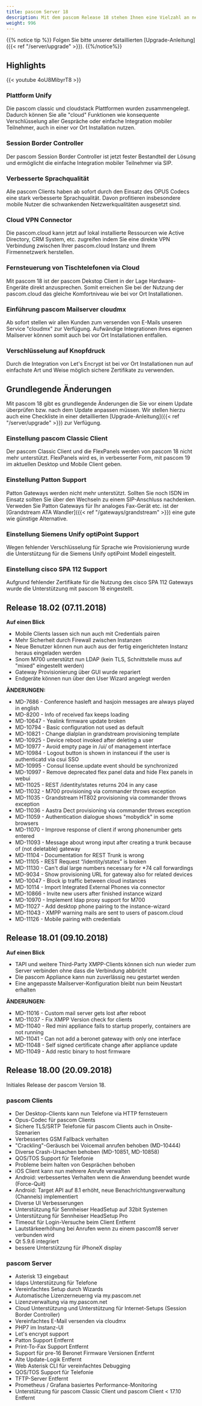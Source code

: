 ```yaml
---
title: pascom Server 18
description: Mit dem pascom Release 18 stehen Ihnen eine Vielzahl an neuen Funktionen zur Verfügung.
weight: 996
---
```


{{% notice tip %}}
Folgen Sie bitte unserer detaillierten [Upgrade-Anleitung]({{< ref "/server/upgrade" >}}).
{{%/notice%}}

## Highlights

{{< youtube 4oU8MibyrT8 >}}

### Plattform Unify 

Die pascom classic und cloudstack Plattformen wurden zusammengelegt. Dadurch können Sie alle "cloud" Funktionen wie konsequente Verschlüsselung aller Gespräche oder einfache Integration mobiler Teilnehmer, auch in einer vor Ort Installation nutzen.

### Session Border Controller

Der pascom Session Border Controller ist jetzt fester Bestandteil der Lösung und ermöglicht die einfache Integration mobiler Teilnehmer via SIP. 

### Verbesserte Sprachqualität

Alle pascom Clients haben ab sofort durch den Einsatz des OPUS Codecs eine stark verbesserte Sprachqualität. Davon profitieren insbesondere mobile Nutzer die schwankenden Netzwerkqualitäten ausgesetzt sind. 

### Cloud VPN Connector 

Die pascom.cloud kann jetzt auf lokal installierte Ressourcen wie Active Directory, CRM System, etc. zugreifen indem Sie eine direkte VPN Verbindung zwischen Ihrer pascom.cloud Instanz und Ihrem Firmennetzwerk herstellen.

### Fernsteuerung von Tischtelefonen via Cloud

Mit pascom 18 ist der pascom Dekstop Client in der Lage Hardware-Engeräte direkt anzusprechen. Somit erreichen Sie bei der Nutzung der pascom.cloud das gleiche Komfortniveau wie bei vor Ort Installationen.

### Einführung pascom Mailserver cloudmx

Ab sofort stellen wir allen Kunden zum versenden von E-Mails unseren Service "cloudmx" zur Verfügung. Aufwändige Integrationen ihres eigenen Mailserver können somit auch bei vor Ort Installationen entfallen.

### Verschlüsselung auf Knopfdruck

Durch die Integration von Let's Encrypt ist bei vor Ort Installationen nun auf einfachste Art und Weise möglich sichere Zertifikate zu verwenden.

## Grundlegende Änderungen

Mit pascom 18 gibt es grundlegende Änderungen die Sie vor einem Update überprüfen bzw. nach dem Update anpassen müssen. Wir stellen hierzu auch eine Checkliste in einer detaillierten [Upgrade-Anleitung]({{< ref "/server/upgrade" >}}) zur Verfügung.

### Einstellung pascom Classic Client

Der pascom Classic Client und die FlexPanels werden von pascom 18 nicht mehr unterstützt. FlexPanels wird es, in verbesserter Form, mit pascom 19 im aktuellen Desktop und Mobile Client geben.

### Einstellung Patton Support

Patton Gateways werden nicht mehr unterstützt. Sollten Sie noch ISDN im Einsatz sollten Sie über den Wechseln zu einem SIP-Anschluss nachdenken. Verweden Sie Patton Gateways für Ihr analoges Fax-Gerät etc. ist der [Grandstream ATA Wandler]({{< ref "/gateways/grandstream" >}}) eine gute wie günstige Alternative. 

### Einstellung Siemens Unify optiPoint Support

Wegen fehlender Verschlüsselung für Sprache wie Provisionierung wurde die Unterstützung für die Siemens Unify optiPoint Modell eingestellt.

### Einstellung cisco SPA 112 Support

Aufgrund fehlender Zertifikate für die Nutzung des cisco SPA 112 Gateways wurde die Unterstützung mit pascom 18 eingestellt.


## Release 18.02 (07.11.2018)

**Auf einen Blick**

- Mobile Clients lassen sich nun auch mit Credentials pairen
- Mehr Sicherheit durch Firewall zwischen Instanzen
- Neue Benutzer können nun auch aus der fertig eingerichteten Instanz heraus eingeladen werden
- Snom M700 unterstützt nun LDAP (kein TLS, Schnittstelle muss auf "mixed" eingestellt werden)
- Gateway Provisionierung über GUI wurde repariert
- Endgeräte können nun über den User Wizard angelegt werden

**ÄNDERUNGEN:**

- MD-7686 - Conference hasleft and hasjoin messages are always played in english
- MD-8200 - Info of received fax keeps loading
- MD-10647 - Yealink firmware update broken
- MD-10794 - Basic configuration not used as default
- MD-10821 - Change dialplan in grandstream provisioning template
- MD-10925 - Device reboot invoked after deleting a user
- MD-10977 - Avoid empty page in /ui/ of management interface
- MD-10984 - Logout button is shown in instanceui if the user is authenticatd via csui SSO
- MD-10995 - Consul license.update event should be synchronized
- MD-10997 - Remove deprecated flex panel data and hide Flex panels in webui
- MD-11025 - REST /identity/states returns 204 in any case
- MD-11032 - M700 provisioning via commander throws exception
- MD-11035 - Grandstream HT802 provisioning via commander throws exception
- MD-11036 - Aastra Dect provisioning via commander throws exception
- MD-11059 - Authentication dialogue shows "mobydick" in some browsers
- MD-11070 - Improve response of client if wrong phonenumber gets entered
- MD-11093 - Message about wrong input after creating a trunk because of (not deletable) gateway
- MD-11104 - Documentation for REST Trunk is wrong
- MD-11105 - REST Request “/identity/states” is broken
- MD-11130 - Can't dial large numbers necessary for *74 call forwardings
- MD-9034 - Show provisioning URL for gateway also for related devices
- MD-10047 - Block ip traffic between cloud instances
- MD-10114 - Import Integrated External Phones via connector
- MD-10866 - Invite new users after finished instance wizard
- MD-10970 - Implement ldap proxy support for M700
- MD-11027 - Add desktop phone pairing to the instance-wizard
- MD-11043 - XMPP warning mails are sent to users of pascom.cloud
- MD-11126 - Mobile pairing with credentials


## Release 18.01 (09.10.2018)

**Auf einen Blick**

- TAPI und weitere Third-Party XMPP-Clients können sich nun wieder zum Server verbinden ohne dass die Verbindung abbricht
- Die pascom Appliance kann nun zuverlässig neu gestartet werden
- Eine angepasste Mailserver-Konfiguration bleibt nun beim Neustart erhalten

**ÄNDERUNGEN:**

- MD-11016 - Custom mail server gets lost after reboot
- MD-11037 - Fix XMPP Version check for clients
- MD-11040 - Red mini appliance fails to startup properly, containers are not running
- MD-11041 - Can not add a beronet gateway with only one interface
- MD-11048 - Self signed certificate change after appliance update
- MD-11049 - Add restic binary to host firmware


## Release 18.00 (20.09.2018)

Initiales Release der pascom Version 18.

### pascom Clients
- Der Desktop-Clients kann nun Telefone via HTTP fernsteuern
- Opus-Codec für pascom Clients
- Sichere TLS/SRTP Telefonie für pascom Clients auch in Onsite-Szenarien
- Verbessertes GSM Fallback verhalten
- "Crackling"-Geräusch bei Voicemail anrufen behoben (MD-10444)
- Diverse Crash-Ursachen behoben (MD-10851, MD-10858)
- QOS/TOS Support für Telefonie
- Probleme beim halten von Gesprächen behoben
- iOS Client kann nun mehrere Anrufe verwalten
- Android: verbessertes Verhalten wenn die Anwendung beendet wurde (Force-Quit)
- Android: Target API auf 8.1 erhöht, neue Benachrichtungsverwaltung (Channels) implementiert
- Diverse UI Verbesserungen
- Unterstützung für Sennheiser HeadSetup auf 32bit Systemen
- Unterstützung für Sennheiser HeadSetup Pro
- Timeout für Login-Versuche beim Client Entfernt
- Lautstärkeerhöhung bei Anrufen wenn zu einem pascom18 server verbunden wird
- Qt 5.9.6 integriert
- bessere Unterstützung für iPhoneX display


### pascom Server
- Asterisk 13 eingebaut
- ldaps Unterstützung für Telefone
- Vereinfachtes Setup durch Wizards
- Automatische Lizenzerneuerng via my.pascom.net
- Lizenzverwaltung via my.pascom.net
- Cloud Unterstützung und Unterstützung für Internet-Setups (Session Border Controller)
- Vereinfachtes E-Mail versenden via cloudmx
- PHP7 im Instanz-UI
- Let's encrypt support
- Patton Support Entfernt
- Print-To-Fax Support Entfernt
- Support für pre-16 Beronet Firmware Versionen Entfernt
- Alte Update-Logik Entfernt
- Web Asterisk CLI für vereinfachtes Debugging
- QOS/TOS Support für Telefonie
- TFTP-Server Entfernt
- Prometheus / Grafana basiertes Performance-Monitoring
- Unterstützung für pascom Classic Client und pascom Client < 17.10 Entfernt
